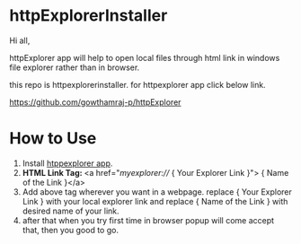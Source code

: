 # httpExplorerInstaller

Hi all,

httpExplorer app will help to open local files through html link in windows file explorer rather than in browser.

this repo is httpexplorerinstaller. for httpexplorer app click below link.

<a>https://github.com/gowthamraj-p/httpExplorer</a>

# How to Use

<ol>
<li>Install <a href="https://github.com/gowthamraj-p/httpExplorerInstaller/releases/download/windowsApp/httpexplorer.msi">htppexplorer app</a>.</li>
<li><b>HTML Link Tag: </b>&lt;a href="<i>myexplorer:// </i>{ Your Explorer Link }"&gt; { Name of the Link }&lt;/a&gt;</li>
<li>Add above tag wherever you want in a webpage. replace { Your Explorer Link } with your local explorer link and replace { Name of the Link } with desired name of your link.  </li>
<li>after that when you try first time in browser popup will come accept that, then you good to go.</li>
</ol>
